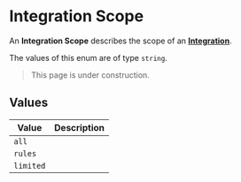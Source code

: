 # Integration Scope
An **Integration Scope** describes the scope of an
**[Integration](../integration)**.

The values of this enum are of type `string`.

> This page is under construction.

## Values
| Value | Description |
| ----- | ----------- |
| `all` | 
| `rules` |
| `limited` |
